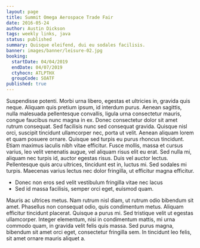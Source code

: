 ```yaml
---
layout: page
title: Summit Omega Aerospace Trade Fair
date: 2016-05-24
author: Austin Dickson
tags: weekly links, java
status: published
summary: Quisque eleifend, dui eu sodales facilisis.
banner: images/banner/leisure-02.jpg
booking:
  startDate: 04/04/2019
  endDate: 04/07/2019
  ctyhocn: ATLPTHX
  groupCode: SOATF
published: true
---
```

Suspendisse potenti. Morbi urna libero, egestas et ultricies in, gravida quis neque. Aliquam quis pretium ipsum, id interdum purus. Aenean sagittis, nulla malesuada pellentesque convallis, ligula urna consectetur mauris, congue faucibus nunc magna in ex. Donec consectetur dolor sit amet rutrum consequat. Sed facilisis nunc sed consequat gravida. Quisque nisl orci, suscipit tincidunt ullamcorper nec, porta ut velit. Aenean aliquam lorem et quam posuere ornare. Quisque sed turpis eu purus rhoncus tincidunt. Etiam maximus iaculis nibh vitae efficitur. Fusce mollis, massa et cursus varius, leo velit venenatis augue, vel aliquam risus elit eu erat. Sed nulla mi, aliquam nec turpis id, auctor egestas risus. Duis vel auctor lectus. Pellentesque quis arcu ultrices, tincidunt est in, luctus mi. Sed sodales mi turpis. Maecenas varius lectus nec dolor fringilla, ut efficitur magna efficitur.

* Donec non eros sed velit vestibulum fringilla vitae nec lacus
* Sed id massa facilisis, semper orci eget, euismod quam.

Mauris ac ultrices metus. Nam rutrum nisl diam, ut rutrum odio bibendum sit amet. Phasellus non consequat odio, quis condimentum metus. Aliquam efficitur tincidunt placerat. Quisque a purus mi. Sed tristique velit ut egestas ullamcorper. Integer elementum, nisi in condimentum mattis, mi urna commodo quam, in gravida velit felis quis massa. Sed purus magna, bibendum sit amet orci eget, consectetur fringilla sem. In tincidunt leo felis, sit amet ornare mauris aliquet a.
